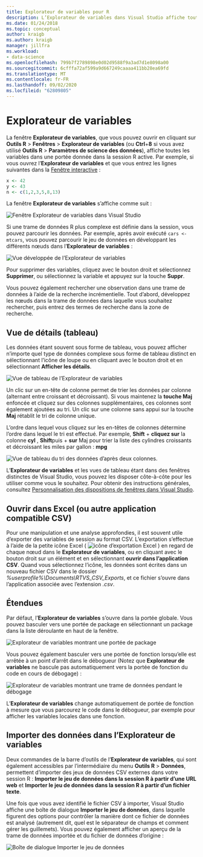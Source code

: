 ```yaml
---
title: Explorateur de variables pour R
description: L’Explorateur de variables dans Visual Studio affiche toutes les variables dans une portée donnée dans la session R active.
ms.date: 01/24/2018
ms.topic: conceptual
author: kraigb
ms.author: kraigb
manager: jillfra
ms.workload:
- data-science
ms.openlocfilehash: 799b7f2789898e0d02d9588f9a3ad7d1e8098a00
ms.sourcegitcommit: 6cfffa72af599a9d667249caaaa411bb28ea69fd
ms.translationtype: MT
ms.contentlocale: fr-FR
ms.lasthandoff: 09/02/2020
ms.locfileid: "62809805"
---
```

# <a name="variable-explorer"></a>Explorateur de variables

La fenêtre **Explorateur de variables**, que vous pouvez ouvrir en cliquant sur **Outils R** > **Fenêtres** > **Explorateur de variables** (ou **Ctrl**+**8** si vous avez utilisé **Outils R** > **Paramètres de science des données**), affiche toutes les variables dans une portée donnée dans la session R active. Par exemple, si vous ouvrez l’**Explorateur de variables** et que vous entrez les lignes suivantes dans la [Fenêtre interactive](interactive-repl-for-r-in-visual-studio.md) :

```R
x <- 42
y <- 43
n <- c(1,2,3,5,8,13)
```

La fenêtre **Explorateur de variables** s’affiche comme suit :

![Fenêtre Explorateur de variables dans Visual Studio](media/variable-explorer-window.png)

Si une trame de données R plus complexe est définie dans la session, vous pouvez parcourir les données. Par exemple, après avoir exécuté `cars <- mtcars`, vous pouvez parcourir le jeu de données en développant les différents nœuds dans l’**Explorateur de variables** :

![Vue développée de l’Explorateur de variables](media/variable-explorer-expanded-results.png)

Pour supprimer des variables, cliquez avec le bouton droit et sélectionnez **Supprimer**, ou sélectionnez la variable et appuyez sur la touche **Suppr**.

Vous pouvez également rechercher une observation dans une trame de données à l’aide de la recherche incrémentielle. Tout d’abord, développez les nœuds dans la trame de données dans laquelle vous souhaitez rechercher, puis entrez des termes de recherche dans la zone de recherche.

## <a name="details-table-view"></a>Vue de détails (tableau)

Les données étant souvent sous forme de tableau, vous pouvez afficher n’importe quel type de données complexe sous forme de tableau distinct en sélectionnant l’icône de loupe ou en cliquant avec le bouton droit et en sélectionnant **Afficher les détails**.

![Vue de tableau de l’Explorateur de variables](media/variable-explorer-table-view.png)

Un clic sur un en-tête de colonne permet de trier les données par colonne (alternant entre croissant et décroissant). Si vous maintenez la **touche Maj** enfoncée et cliquez sur des colonnes supplémentaires, ces colonnes sont également ajoutées au tri. Un clic sur une colonne sans appui sur la touche **Maj** rétablit le tri de colonne unique.

L’ordre dans lequel vous cliquez sur les en-têtes de colonnes détermine l’ordre dans lequel le tri est effectué. Par exemple, **Shift** + **cliquez sur** la colonne **cyl** , **Shift**puis + **sur** Maj pour trier la liste des cylindres croissants et décroissant les miles par gallon : **mpg**

![Vue de tableau du tri des données d’après deux colonnes.](media/variable-explorer-table-view-sorting.png)

L’**Explorateur de variables** et les vues de tableau étant dans des fenêtres distinctes de Visual Studio, vous pouvez les disposer côte-à-côte pour les utiliser comme vous le souhaitez. Pour obtenir des instructions générales, consultez [Personnalisation des dispositions de fenêtres dans Visual Studio](../ide/customizing-window-layouts-in-visual-studio.md).

## <a name="open-in-excel-or-other-csv-capable-application"></a>Ouvrir dans Excel (ou autre application compatible CSV)

Pour une manipulation et une analyse approfondies, il est souvent utile d’exporter des variables de session au format CSV. L’exportation s’effectue à l’aide de la petite icône Excel ( ![ icône d’exportation Excel ](media/variable-explorer-excel-icon.png) ) en regard de chaque nœud dans le **Explorateur de variables**, ou en cliquant avec le bouton droit sur un élément et en sélectionnant **ouvrir dans l’application CSV**. Quand vous sélectionnez l’icône, les données sont écrites dans un nouveau fichier CSV dans le dossier *%userprofile%\Documents\RTVS_CSV_Exports*, et ce fichier s’ouvre dans l’application associée avec l’extension *.csv*.

## <a name="scopes"></a>Étendues

Par défaut, l’**Explorateur de variables** s’ouvre dans la portée globale. Vous pouvez basculer vers une portée de package en sélectionnant un package dans la liste déroulante en haut de la fenêtre.

![Explorateur de variables montrant une portée de package](media/variable-explorer-package-scopes.png)

Vous pouvez également basculer vers une portée de fonction lorsqu’elle est arrêtée à un point d’arrêt dans le débogueur (Notez que **Explorateur de variables** ne bascule pas automatiquement vers la portée de fonction du code en cours de débogage) :

![Explorateur de variables montrant une trame de données pendant le débogage](media/variable-explorer-as-locals-window.png)

L’**Explorateur de variables** change automatiquement de portée de fonction à mesure que vous parcourez le code dans le débogueur, par exemple pour afficher les variables locales dans une fonction.

## <a name="import-data-into-variable-explorer"></a>Importer des données dans l’Explorateur de variables

Deux commandes de la barre d’outils de l’**Explorateur de variables**, qui sont également accessibles par l’intermédiaire du menu **Outils R** > **Données**, permettent d’importer des jeux de données CSV externes dans votre session R : **Importer le jeu de données dans la session R à partir d’une URL web** et **Importer le jeu de données dans la session R à partir d’un fichier texte**.

Une fois que vous avez identifié le fichier CSV à importer, Visual Studio affiche une boîte de dialogue **Importer le jeu de données**, dans laquelle figurent des options pour contrôler la manière dont ce fichier de données est analysé (autrement dit, quel est le séparateur de champs et comment gérer les guillemets). Vous pouvez également afficher un aperçu de la trame de données importée et du fichier de données d’origine :

![Boîte de dialogue Importer le jeu de données](media/variable-explorer-import-dataset-dialog.png)
